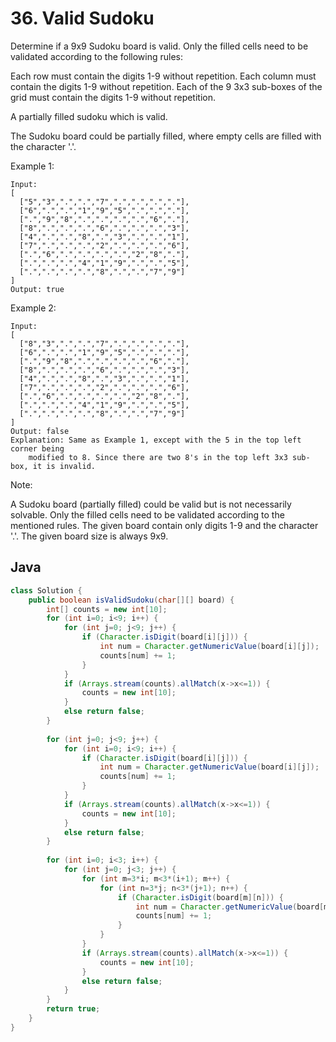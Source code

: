 # 36. Valid Sudoku

Determine if a 9x9 Sudoku board is valid. Only the filled cells need to be validated according to the following rules:

Each row must contain the digits 1-9 without repetition.
Each column must contain the digits 1-9 without repetition.
Each of the 9 3x3 sub-boxes of the grid must contain the digits 1-9 without repetition.

A partially filled sudoku which is valid.

The Sudoku board could be partially filled, where empty cells are filled with the character '.'.

Example 1:
```
Input:
[
  ["5","3",".",".","7",".",".",".","."],
  ["6",".",".","1","9","5",".",".","."],
  [".","9","8",".",".",".",".","6","."],
  ["8",".",".",".","6",".",".",".","3"],
  ["4",".",".","8",".","3",".",".","1"],
  ["7",".",".",".","2",".",".",".","6"],
  [".","6",".",".",".",".","2","8","."],
  [".",".",".","4","1","9",".",".","5"],
  [".",".",".",".","8",".",".","7","9"]
]
Output: true
```
Example 2:
```
Input:
[
  ["8","3",".",".","7",".",".",".","."],
  ["6",".",".","1","9","5",".",".","."],
  [".","9","8",".",".",".",".","6","."],
  ["8",".",".",".","6",".",".",".","3"],
  ["4",".",".","8",".","3",".",".","1"],
  ["7",".",".",".","2",".",".",".","6"],
  [".","6",".",".",".",".","2","8","."],
  [".",".",".","4","1","9",".",".","5"],
  [".",".",".",".","8",".",".","7","9"]
]
Output: false
Explanation: Same as Example 1, except with the 5 in the top left corner being 
    modified to 8. Since there are two 8's in the top left 3x3 sub-box, it is invalid.
```
Note:

A Sudoku board (partially filled) could be valid but is not necessarily solvable.
Only the filled cells need to be validated according to the mentioned rules.
The given board contain only digits 1-9 and the character '.'.
The given board size is always 9x9.

## Java
```java
class Solution {
    public boolean isValidSudoku(char[][] board) {
        int[] counts = new int[10];
        for (int i=0; i<9; i++) {
            for (int j=0; j<9; j++) {
                if (Character.isDigit(board[i][j])) {
                    int num = Character.getNumericValue(board[i][j]);
                    counts[num] += 1;
                } 
            }
            if (Arrays.stream(counts).allMatch(x->x<=1)) {
                counts = new int[10];
            }
            else return false;
        }
        
        for (int j=0; j<9; j++) {
            for (int i=0; i<9; i++) {
                if (Character.isDigit(board[i][j])) {
                    int num = Character.getNumericValue(board[i][j]);
                    counts[num] += 1;
                } 
            }
            if (Arrays.stream(counts).allMatch(x->x<=1)) {
                counts = new int[10];
            }
            else return false;
        }
        
        for (int i=0; i<3; i++) {
            for (int j=0; j<3; j++) {
                for (int m=3*i; m<3*(i+1); m++) {
                    for (int n=3*j; n<3*(j+1); n++) {
                        if (Character.isDigit(board[m][n])) {
                            int num = Character.getNumericValue(board[m][n]);
                            counts[num] += 1;
                        } 
                    }
                }
                if (Arrays.stream(counts).allMatch(x->x<=1)) {
                    counts = new int[10];
                }
                else return false;
            }
        }
        return true;
    }
}
```
